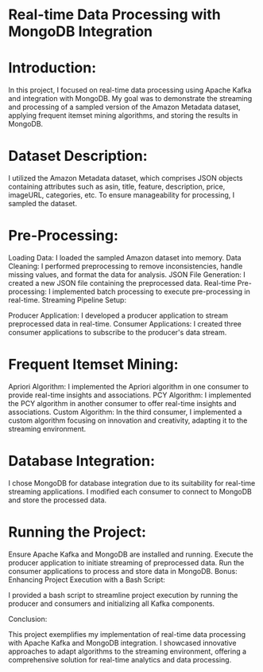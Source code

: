 # Real-time Data Processing with MongoDB Integration

# Introduction:

In this project, I focused on real-time data processing using Apache Kafka and integration with MongoDB. My goal was to demonstrate the streaming and processing of a sampled version of the Amazon Metadata dataset, applying frequent itemset mining algorithms, and storing the results in MongoDB.

# Dataset Description:

I utilized the Amazon Metadata dataset, which comprises JSON objects containing attributes such as asin, title, feature, description, price, imageURL, categories, etc. To ensure manageability for processing, I sampled the dataset.

# Pre-Processing:

Loading Data: I loaded the sampled Amazon dataset into memory.
Data Cleaning: I performed preprocessing to remove inconsistencies, handle missing values, and format the data for analysis.
JSON File Generation: I created a new JSON file containing the preprocessed data.
Real-time Pre-processing: I implemented batch processing to execute pre-processing in real-time.
Streaming Pipeline Setup:

Producer Application: I developed a producer application to stream preprocessed data in real-time.
Consumer Applications: I created three consumer applications to subscribe to the producer's data stream.
# Frequent Itemset Mining:

Apriori Algorithm: I implemented the Apriori algorithm in one consumer to provide real-time insights and associations.
PCY Algorithm: I implemented the PCY algorithm in another consumer to offer real-time insights and associations.
Custom Algorithm: In the third consumer, I implemented a custom algorithm focusing on innovation and creativity, adapting it to the streaming environment.
# Database Integration:

I chose MongoDB for database integration due to its suitability for real-time streaming applications. I modified each consumer to connect to MongoDB and store the processed data.

# Running the Project:

Ensure Apache Kafka and MongoDB are installed and running.
Execute the producer application to initiate streaming of preprocessed data.
Run the consumer applications to process and store data in MongoDB.
Bonus: Enhancing Project Execution with a Bash Script:

I provided a bash script to streamline project execution by running the producer and consumers and initializing all Kafka components.

Conclusion:

This project exemplifies my implementation of real-time data processing with Apache Kafka and MongoDB integration. I showcased innovative approaches to adapt algorithms to the streaming environment, offering a comprehensive solution for real-time analytics and data processing.
